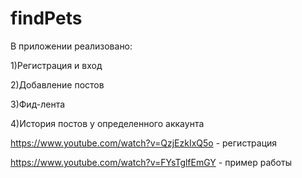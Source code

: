 # findPets

В приложении реализовано:


1)Регистрация и вход


2)Добавление постов


3)Фид-лента


4)История постов у определенного аккаунта


https://www.youtube.com/watch?v=QzjEzkIxQ5o   - регистрация


https://www.youtube.com/watch?v=FYsTglfEmGY   - пример работы
